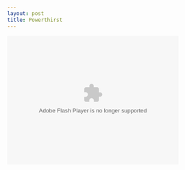 ```yaml
--- 
layout: post
title: Powerthirst
---
```

<embed src="http://www.collegehumor.com/moogaloop/moogaloop.swf?clip_id=1761896" quality="best" width="400" height="300" type="application/x-shockwave-flash"></embed>

